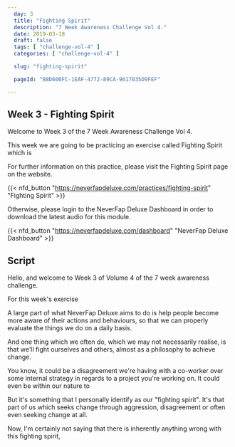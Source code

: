 ```yaml
---
  day: 3
  title: "Fighting Spirit"
  description: "7 Week Awareness Challenge Vol 4."
  date: 2019-03-18
  draft: false
  tags: [ "challenge-vol-4" ]
  categories: [ "challenge-vol-4" ]

  slug: "fighting-spirit"

  pageId: "B8D600FC-1EAF-4772-89CA-9617035D9FEF"

---
```


## Week 3 - Fighting Spirit

Welcome to Week 3 of the 7 Week Awareness Challenge Vol 4.

This week we are going to be practicing an exercise called Fighting Spirit which is 


For further information on this practice, please visit the Fighting Spirit page on the website.


{{< nfd_button "https://neverfapdeluxe.com/practices/fighting-spirit" "Fighting Spirit" >}}


Otherwise, please login to the NeverFap Deluxe Dashboard in order to download the latest audio for this module.


{{< nfd_button "https://neverfapdeluxe.com/dashboard" "NeverFap Deluxe Dashboard" >}}


## Script

Hello, and welcome to Week 3 of Volume 4 of the 7 week awareness challenge.

For this week's exercise

A large part of what NeverFap Deluxe aims to do is help people become more aware of their actions and behaviours, so that we can properly evaluate the things we do on a daily basis.

And one thing which we often do, which we may not necessarily realise, is that we'll fight ourselves and others, almost as a philosophy to achieve change. 

You know, it could be a disagreement we're having with a co-worker over some internal strategy in regards to a project you're working on. It could even be within our nature to 

But it's something that I personally identify as our "fighting spirit". It's that part of us which seeks change through aggression, disagreement or often even seeking change at all. 

Now, I'm certainly not saying that there is inherently anything wrong with this fighting spirit, 

